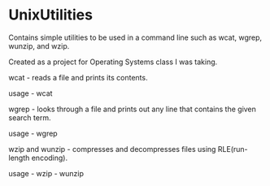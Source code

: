 # UnixUtilities
Contains simple utilities to be used in a command line such as wcat, wgrep, wunzip, and wzip.

Created as a project for Operating Systems class I was taking.

wcat - reads a file and prints its contents.

  usage - wcat <file>

wgrep - looks through a file and prints out any line that contains the given search term.
  
  usage - wgrep <search term> <file>

wzip and wunzip - compresses and decompresses files using RLE(run-length encoding).
  
  usage - wzip <file>
        - wunzip <file>
